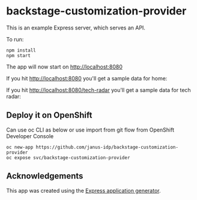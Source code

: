 # backstage-customization-provider

This is an example Express server, which serves an API.

To run:

    npm install
    npm start

The app will now start on <http://localhost:8080>

If you hit <http://localhost:8080> you'll get a sample data for home:

If you hit <http://localhost:8080/tech-radar> you'll get a sample data for tech radar:

## Deploy it on OpenShift

Can use oc CLI as below or use import from git flow from OpenShift Developer Console

    oc new-app https://github.com/janus-idp/backstage-customization-provider
    oc expose svc/backstage-customization-provider

## Acknowledgements

This app was created using the [Express application generator][expressgen].

[express]: https://expressjs.com/
[expressgen]: https://expressjs.com/en/starter/generator.html
